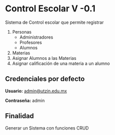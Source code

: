 # Control Escolar V -0.1
Sistema de Control escolar que permite registrar

1. Personas
    - Administradores
    - Profesores
    - Alumnos
2. Materias
3. Asignar Alumnos a las Materias
4. Asignar calificación de una materia a un alumno

## Credenciales por defecto
**Usuario:** admin@utzin.edu.mx

**Contraseña:** admin

## Finalidad
Generar un Sistema con funciones CRUD
